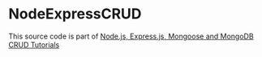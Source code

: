 # NodeExpressCRUD

This source code is part of [Node.js, Express.js, Mongoose and MongoDB CRUD Tutorials](https://www.djamware.com/post/58b27ce080aca72c54645983/how-to-create-nodejs-expressjs-and-mongodb-crud-web-application)
